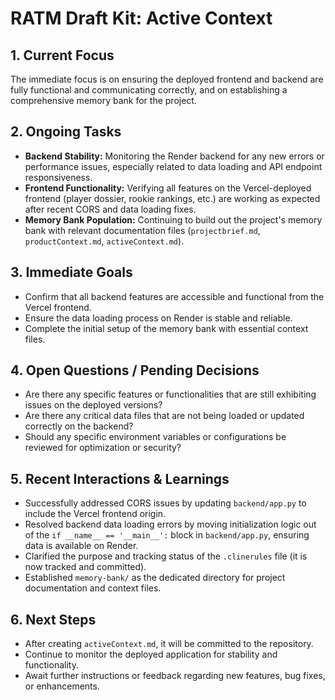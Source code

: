 # RATM Draft Kit: Active Context

## 1. Current Focus
The immediate focus is on ensuring the deployed frontend and backend are fully functional and communicating correctly, and on establishing a comprehensive memory bank for the project.

## 2. Ongoing Tasks
*   **Backend Stability:** Monitoring the Render backend for any new errors or performance issues, especially related to data loading and API endpoint responsiveness.
*   **Frontend Functionality:** Verifying all features on the Vercel-deployed frontend (player dossier, rookie rankings, etc.) are working as expected after recent CORS and data loading fixes.
*   **Memory Bank Population:** Continuing to build out the project's memory bank with relevant documentation files (`projectbrief.md`, `productContext.md`, `activeContext.md`).

## 3. Immediate Goals
*   Confirm that all backend features are accessible and functional from the Vercel frontend.
*   Ensure the data loading process on Render is stable and reliable.
*   Complete the initial setup of the memory bank with essential context files.

## 4. Open Questions / Pending Decisions
*   Are there any specific features or functionalities that are still exhibiting issues on the deployed versions?
*   Are there any critical data files that are not being loaded or updated correctly on the backend?
*   Should any specific environment variables or configurations be reviewed for optimization or security?

## 5. Recent Interactions & Learnings
*   Successfully addressed CORS issues by updating `backend/app.py` to include the Vercel frontend origin.
*   Resolved backend data loading errors by moving initialization logic out of the `if __name__ == '__main__':` block in `backend/app.py`, ensuring data is available on Render.
*   Clarified the purpose and tracking status of the `.clinerules` file (it is now tracked and committed).
*   Established `memory-bank/` as the dedicated directory for project documentation and context files.

## 6. Next Steps
*   After creating `activeContext.md`, it will be committed to the repository.
*   Continue to monitor the deployed application for stability and functionality.
*   Await further instructions or feedback regarding new features, bug fixes, or enhancements.
